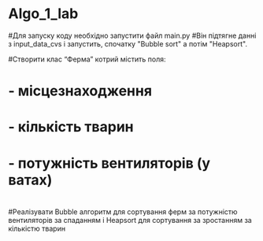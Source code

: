 # Algo_1_lab

#Для запуску коду необхідно запустити файл main.py 
#Він підтягне данні з input_data_cvs і запустить, спочатку "Bubble sort" а потім "Heapsort".

#Створити клас “Ферма” котрий містить поля:
# - місцезнаходження
# - кількість тварин
# - потужність вентиляторів (у ватах)
#
#Реалізувати Bubble алгоритм для сортування ферм за потужністю вентиляторів за спаданням і Heapsort для сортування за зростанням за кількістю тварин

